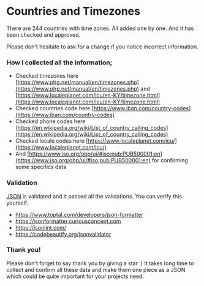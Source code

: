 # Countries and Timezones

There are 244 countries with time zones. All added one by one. And it has been checked and approved.

Please don't hesitate to ask for a change if you notice incorrect information. 


### How I collected all the information;

- Checked timezones here [https://www.php.net/manual/en/timezones.php](https://www.php.net/manual/en/timezones.php) and [https://www.localeplanet.com/icu/en-KY/timezone.html](https://www.localeplanet.com/icu/en-KY/timezone.html)
- Checked countries code here [https://www.iban.com/country-codes](https://www.iban.com/country-codes)
- Checked phone codes here [https://en.wikipedia.org/wiki/List_of_country_calling_codes](https://en.wikipedia.org/wiki/List_of_country_calling_codes)
- Checked locale codes here [https://www.localeplanet.com/icu/](https://www.localeplanet.com/icu/)
- And [https://www.iso.org/obp/ui/#iso:pub:PUB500001:en](https://www.iso.org/obp/ui/#iso:pub:PUB500001:en) for confirming some specifics data

### Validation

[JSON](https://github.com/osmanyz/country-timezone/blob/main/data/country.json) is validated and it passed all the validations. You can verify this yourself. 

- https://www.toptal.com/developers/json-formatter
- https://jsonformatter.curiousconcept.com
- https://jsonlint.com/
- https://codebeautify.org/jsonvalidator

### Thank you!

Please don't forget to say thank you by giving a star :) It takes long time to collect and confirm all these data and make them one piece as a JSON which could be quite important for your projects need.
